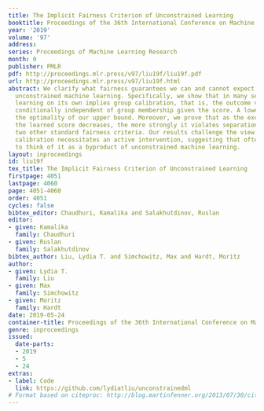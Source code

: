 ```yaml
---
title: The Implicit Fairness Criterion of Unconstrained Learning
booktitle: Proceedings of the 36th International Conference on Machine Learning
year: '2019'
volume: '97'
address: 
series: Proceedings of Machine Learning Research
month: 0
publisher: PMLR
pdf: http://proceedings.mlr.press/v97/liu19f/liu19f.pdf
url: http://proceedings.mlr.press/v97/liu19f.html
abstract: We clarify what fairness guarantees we can and cannot expect to follow from
  unconstrained machine learning. Specifically, we show that in many settings, unconstrained
  learning on its own implies group calibration, that is, the outcome variable is
  conditionally independent of group membership given the score. A lower bound confirms
  the optimality of our upper bound. Moreover, we prove that as the excess risk of
  the learned score decreases, the more strongly it violates separation and independence,
  two other standard fairness criteria. Our results challenge the view that group
  calibration necessitates an active intervention, suggesting that often we ought
  to think of it as a byproduct of unconstrained machine learning.
layout: inproceedings
id: liu19f
tex_title: The Implicit Fairness Criterion of Unconstrained Learning
firstpage: 4051
lastpage: 4060
page: 4051-4060
order: 4051
cycles: false
bibtex_editor: Chaudhuri, Kamalika and Salakhutdinov, Ruslan
editor:
- given: Kamalika
  family: Chaudhuri
- given: Ruslan
  family: Salakhutdinov
bibtex_author: Liu, Lydia T. and Simchowitz, Max and Hardt, Moritz
author:
- given: Lydia T.
  family: Liu
- given: Max
  family: Simchowitz
- given: Moritz
  family: Hardt
date: 2019-05-24
container-title: Proceedings of the 36th International Conference on Machine Learning
genre: inproceedings
issued:
  date-parts:
  - 2019
  - 5
  - 24
extras:
- label: Code
  link: https://github.com/lydiatliu/unconstrainedml
# Format based on citeproc: http://blog.martinfenner.org/2013/07/30/citeproc-yaml-for-bibliographies/
---
```

